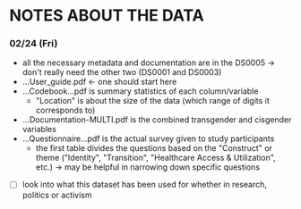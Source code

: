 # NOTES ABOUT THE DATA

### 02/24 (Fri)
- all the necessary metadata and documentation are in the DS0005 → don't really need the other two (DS0001 and DS0003)
- ...User_guide.pdf ← one should start here
- ...Codebook...pdf is summary statistics of each column/variable
	- "Location" is about the size of the data (which range of digits it corresponds to)
- ...Documentation-MULTI.pdf is the combined transgender and cisgender variables
- ...Questionnaire...pdf is the actual survey given to study participants
	- the first table divides the questions based on the "Construct" or theme ("Identity", "Transition", "Healthcare Access & Utilization", etc.) → may be helpful in narrowing down specific questions
- [ ] look into what this dataset has been used for whether in research, politics or activism
